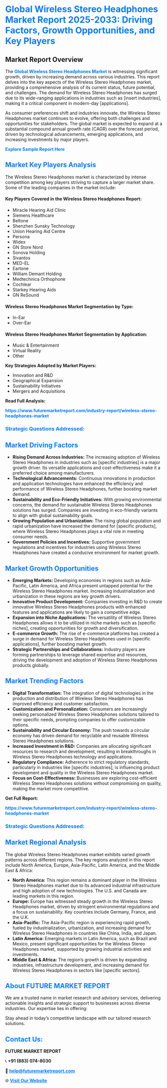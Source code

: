 <h1 style="color: #007BFF;">Global Wireless Stereo Headphones Market Report 2025-2033: Driving Factors, Growth Opportunities, and Key Players</h1>

<section id="overview">
<h2>Market Report Overview</h2>
<p>The <a href="https://www.futuremarketreport.com/industry-report/wireless-stereo-headphones-market" style="color: #007BFF; text-decoration: none;"><strong>Global Wireless Stereo Headphones Market</strong></a> is witnessing significant growth, driven by increasing demand across various industries. This report delves into the key aspects of the Wireless Stereo Headphones market, providing a comprehensive analysis of its current status, future potential, and challenges. The demand for Wireless Stereo Headphones has surged due to its wide-ranging applications in industries such as [insert industries], making it a critical component in modern-day [applications].</p>
<p>As consumer preferences shift and industries innovate, the Wireless Stereo Headphones market continues to evolve, offering both challenges and opportunities for stakeholders. The global market is expected to expand at a substantial compound annual growth rate (CAGR) over the forecast period, driven by technological advancements, emerging applications, and increasing investments by major players.</p>
</section>

<section id="overview">
<p><a href="https://www.futuremarketreport.com/request-sample/reportId=89094" style="color: #007BFF; text-decoration: none;"><strong>Explore Sample Report Here</strong></a></p>
</section>

<section id="key-players">
<h2 style="color: #007BFF;">Market Key Players Analysis</h2>
<p>The Wireless Stereo Headphones market is characterized by intense competition among key players striving to capture a larger market share. Some of the leading companies in the market include:</p>
<h4>Key Players Covered in the Wireless Stereo Headphones Report:</h4>
<ul><li>Miracle Hearing Aid Clinic</li><li>Siemens Healthcare</li><li>Beltone</li><li>Shenzhen Sunsky Technology</li><li>Union Hearing Aid Centre</li><li>Persona</li><li>Widex</li><li>GN Store Nord</li><li>Sonova Holding</li><li>Sivantos</li><li>MED-EL</li><li>Eartone</li><li>William Demant Holding</li><li>Medtechnica Orthophone</li><li>Cochlear</li><li>Starkey Hearing Aids</li><li>GN ReSound</li></ul>
<h4>Wireless Stereo Headphones Market Segmentation by Type:</h4>
<ul><li>In-Ear</li><li>Over-Ear</li></ul>

<h4>Wireless Stereo Headphones Market Segmentation by Application:</h4>
<ul><li>Music &amp; Entertainment</li><li>Virtual Reality</li><li>Other</li></ul>
<p><strong>Key Strategies Adopted by Market Players:</strong></p>
<ul>
<li>Innovation and R&D</li>
<li>Geographical Expansion</li>
<li>Sustainability Initiatives</li>
<li>Mergers and Acquisitions</li>
</ul>
</section>

<section>
<p><strong>Read Full Analysis: </strong></p><a href="https://www.futuremarketreport.com/industry-report/wireless-stereo-headphones-market" style="color: #007BFF; text-decoration: none;"><strong>https://www.futuremarketreport.com/industry-report/wireless-stereo-headphones-market</strong></a>
<h3 style="color: #007BFF;">Strategic Questions Addressed:</h3>
</section>

<section id="driving-factors">
<h2 style="color: #007BFF;">Market Driving Factors</h2>
<ul>
<li><strong>Rising Demand Across Industries:</strong> The increasing adoption of Wireless Stereo Headphones in industries such as [specific industries] is a major growth driver. Its versatile applications and cost-effectiveness make it a preferred choice among manufacturers.</li>
<li><strong>Technological Advancements:</strong> Continuous innovations in production and application technologies have enhanced the efficiency and performance of Wireless Stereo Headphones, further boosting market demand.</li>
<li><strong>Sustainability and Eco-Friendly Initiatives:</strong> With growing environmental concerns, the demand for sustainable Wireless Stereo Headphones solutions has surged. Companies are investing in eco-friendly variants to align with global sustainability goals.</li>
<li><strong>Growing Population and Urbanization:</strong> The rising global population and rapid urbanization have increased the demand for [specific products], where Wireless Stereo Headphones plays a vital role in meeting consumer needs.</li>
<li><strong>Government Policies and Incentives:</strong> Supportive government regulations and incentives for industries using Wireless Stereo Headphones have created a conducive environment for market growth.</li>
</ul>
</section>

<section id="growth-opportunities">
<h2 style="color: #007BFF;">Market Growth Opportunities</h2>
<ul>
<li><strong>Emerging Markets:</strong> Developing economies in regions such as Asia-Pacific, Latin America, and Africa present untapped potential for the Wireless Stereo Headphones market. Increasing industrialization and urbanization in these regions are key growth drivers.</li>
<li><strong>Innovative Product Development:</strong> Companies investing in R&D to create innovative Wireless Stereo Headphones products with enhanced features and applications are likely to gain a competitive edge.</li>
<li><strong>Expansion into Niche Applications:</strong> The versatility of Wireless Stereo Headphones allows it to be utilized in niche markets such as [specific niches], creating opportunities for growth and diversification.</li>
<li><strong>E-commerce Growth:</strong> The rise of e-commerce platforms has created a surge in demand for Wireless Stereo Headphones used in [specific applications], further boosting market growth.</li>
<li><strong>Strategic Partnerships and Collaborations:</strong> Industry players are forming partnerships to leverage shared expertise and resources, driving the development and adoption of Wireless Stereo Headphones products globally.</li>
</ul>
</section>

<section id="trending-factors">
<h2 style="color: #007BFF;">Market Trending Factors</h2>
<ul>
<li><strong>Digital Transformation:</strong> The integration of digital technologies in the production and distribution of Wireless Stereo Headphones has improved efficiency and customer satisfaction.</li>
<li><strong>Customization and Personalization:</strong> Consumers are increasingly seeking personalized Wireless Stereo Headphones solutions tailored to their specific needs, prompting companies to offer customizable options.</li>
<li><strong>Sustainability and Circular Economy:</strong> The push towards a circular economy has driven demand for recyclable and reusable Wireless Stereo Headphones solutions.</li>
<li><strong>Increased Investment in R&D:</strong> Companies are allocating significant resources to research and development, resulting in breakthroughs in Wireless Stereo Headphones technology and applications.</li>
<li><strong>Regulatory Compliance:</strong> Adherence to strict regulatory standards, particularly in industries like [specific industries], is influencing product development and quality in the Wireless Stereo Headphones market.</li>
<li><strong>Focus on Cost-Effectiveness:</strong> Businesses are exploring cost-efficient Wireless Stereo Headphones solutions without compromising on quality, making the market more competitive.</li>
</ul>
</section>

<section>
<p><strong>Get Full Report: </strong></p><a href="https://www.futuremarketreport.com/industry-report/wireless-stereo-headphones-market" style="color: #007BFF; text-decoration: none;"><strong>https://www.futuremarketreport.com/industry-report/wireless-stereo-headphones-market</strong></a>
<h3 style="color: #007BFF;">Strategic Questions Addressed:</h3>
</section>


<section id="regional-analysis">
<h2 style="color: #007BFF;">Market Regional Analysis</h2>
<p>The global Wireless Stereo Headphones market exhibits varied growth patterns across different regions. The key regions analyzed in this report include North America, Europe, Asia-Pacific, Latin America, and the Middle East & Africa:</p>
<ul>
<li><strong>North America:</strong> This region remains a dominant player in the Wireless Stereo Headphones market due to its advanced industrial infrastructure and high adoption of new technologies. The U.S. and Canada are leading markets in this region.</li>
<li><strong>Europe:</strong> Europe has witnessed steady growth in the Wireless Stereo Headphones market, driven by stringent environmental regulations and a focus on sustainability. Key countries include Germany, France, and the U.K.</li>
<li><strong>Asia-Pacific:</strong> The Asia-Pacific region is experiencing rapid growth, fueled by industrialization, urbanization, and increasing demand for Wireless Stereo Headphones in countries like China, India, and Japan.</li>
<li><strong>Latin America:</strong> Emerging markets in Latin America, such as Brazil and Mexico, present significant opportunities for the Wireless Stereo Headphones market, supported by growing industrial activities and investments.</li>
<li><strong>Middle East & Africa:</strong> The region’s growth is driven by expanding industries, infrastructure development, and increasing demand for Wireless Stereo Headphones in sectors like [specific sectors].</li>
</ul>
</section>

<footer>
<h2 style="color: #007BFF;">About FUTURE MARKET REPORT</h2>
<p>We are a trusted name in market research and advisory services, delivering actionable insights and strategic support to businesses across diverse industries. Our expertise lies in offering:</p>

<p>Stay ahead in today’s competitive landscape with our tailored research solutions.</p>

<h2 style="color: #007BFF;">Contact Us:</h2>
<p><strong>FUTURE MARKET REPORT</strong></p>
<p>📞 <strong>+91 (883) 074-8030</strong></p>
<p>📧 <strong><a href="mailto:help@futuremarketreport.com" style="color: #007BFF;">help@futuremarketreport.com</a></strong></p>
<p>🌐 <strong><a href="https://www.futuremarketreport.com/" style="color: #007BFF;">Visit Our Website</a></strong></p>
</footer>